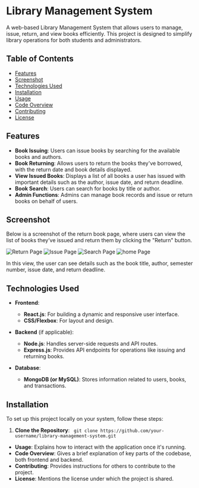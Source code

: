 # Library Management System

A web-based Library Management System that allows users to manage, issue, return, and view books efficiently. This project is designed to simplify library operations for both students and administrators.

## Table of Contents
- [Features](#features)
- [Screenshot](#screenshot)
- [Technologies Used](#technologies-used)
- [Installation](#installation)
- [Usage](#usage)
- [Code Overview](#code-overview)
- [Contributing](#contributing)
- [License](#license)

## Features
- **Book Issuing**: Users can issue books by searching for the available books and authors.
- **Book Returning**: Allows users to return the books they've borrowed, with the return date and book details displayed.
- **View Issued Books**: Displays a list of all books a user has issued with important details such as the author, issue date, and return deadline.
- **Book Search**: Users can search for books by title or author.
- **Admin Functions**: Admins can manage book records and issue or return books on behalf of users.

## Screenshot
Below is a screenshot of the return book page, where users can view the list of books they’ve issued and return them by clicking the "Return" button.

![Return Page](./Return.PNG)
![Issue Page](./Issue.PNG)
![Search Page](./Search.PNG)
![home Page](./home.PNG)


In this view, the user can see details such as the book title, author, semester number, issue date, and return deadline.

## Technologies Used
- **Frontend**: 
  - **React.js**: For building a dynamic and responsive user interface.
  - **CSS/Flexbox**: For layout and design.
  
- **Backend** (if applicable):
  - **Node.js**: Handles server-side requests and API routes.
  - **Express.js**: Provides API endpoints for operations like issuing and returning books.

- **Database**:
  - **MongoDB (or MySQL)**: Stores information related to users, books, and transactions.

## Installation
To set up this project locally on your system, follow these steps:

1. **Clone the Repository**:
   `
   git clone https://github.com/your-username/library-management-system.git`

- **Usage**: Explains how to interact with the application once it's running.
 - **Code Overview**: Gives a brief explanation of key parts of the codebase, both frontend and backend.
- **Contributing**: Provides instructions for others to contribute to the project.
- **License**: Mentions the license under which the project is shared.

